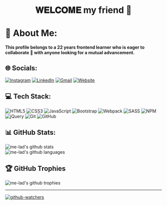 <div align="center">

# 𝐖𝐄𝐋𝐂𝐎𝐌𝐄 my friend 🤗

</div>

# 📜 About Me:

#### This profile belongs to a 22 years frontend learner who is eager to collaborate 🤝 with anyone looking for a mutual advancement.

## 🌐 Socials:

[![Instagram][instagram-badge]](https://instagram.com/me.ilad_) [![LinkedIn][linkedin-badge]](https://linkedin.com/in/iesmaeili) [![Gmail][gmail-badge]](mailto:mresmaeili.me@gmail.com) [![Website][website-badge]](https://iesmaeili.ir)

## 💻 Tech Stack:

![HTML5][html-badge] ![CSS3][css-badge] ![JavaScript][js-badge] ![Bootstrap][bootstrap-badge] ![Webpack][webpack-badge] ![SASS][sass-badge] ![NPM][npm-badge] ![jQuery][jquery-badge] ![Git][git-badge] ![GitHub][github-badge]

## 📊 GitHub Stats:

![me-lad's github stats][github-stats]<br/>
![me-lad's github languages][language-stats]

## 🏆 GitHub Trophies

![me-lad's github trophies][github-trophies]

---

[![github-watchers][github-watchers]](https://visitcount.itsvg.in)

<!-- All links -->

[instagram-badge]: https://img.shields.io/badge/Instagram-%23E4405F.svg?logo=Instagram&logoColor=white
[linkedin-badge]: https://img.shields.io/badge/LinkedIn-%230077B5.svg?logo=linkedin&logoColor=white
[gmail-badge]: https://img.shields.io/badge/Gmail-red.svg?logo=Gmail&logoColor=white
[website-badge]: https://img.shields.io/badge/Website-000000.svg?logo=about.me&?&logoColor=white
[js-badge]: https://img.shields.io/badge/javascript-%23323330.svg?style=for-the-badge&logo=javascript&logoColor=%23F7DF1E
[css-badge]: https://img.shields.io/badge/css3-%231572B6.svg?style=for-the-badge&logo=css3&logoColor=white
[html-badge]: https://img.shields.io/badge/html5-%23E34F26.svg?style=for-the-badge&logo=html5&logoColor=white
[bootstrap-badge]: https://img.shields.io/badge/bootstrap-%238511FA.svg?style=for-the-badge&logo=bootstrap&logoColor=white
[webpack-badge]: https://img.shields.io/badge/webpack-%238DD6F9.svg?style=for-the-badge&logo=webpack&logoColor=black
[sass-badge]: https://img.shields.io/badge/SASS-hotpink.svg?style=for-the-badge&logo=SASS&logoColor=white
[npm-badge]: https://img.shields.io/badge/NPM-%23CB3837.svg?style=for-the-badge&logo=npm&logoColor=white
[jquery-badge]: https://img.shields.io/badge/jquery-%230769AD.svg?style=for-the-badge&logo=jquery&logoColor=white
[git-badge]: https://img.shields.io/badge/git-%23F05033.svg?style=for-the-badge&logo=git&logoColor=white
[github-badge]: https://img.shields.io/badge/github-%23121011.svg?style=for-the-badge&logo=github&logoColor=white
[github-stats]: https://github-readme-stats.vercel.app/api?username=me-lad&theme=blue-green
[language-stats]: https://github-readme-stats.vercel.app/api/top-langs/?username=me-lad&theme=dark&hide_border=false&include_all_commits=false&count_private=false&layout=compact
[github-trophies]: https://github-profile-trophy.vercel.app/?username=me-lad&theme=gruvbox&no-frame=false&no-bg=false&margin-w=4
[github-watchers]: https://visitcount.itsvg.in/api?id=me-lad&icon=5&color=8
